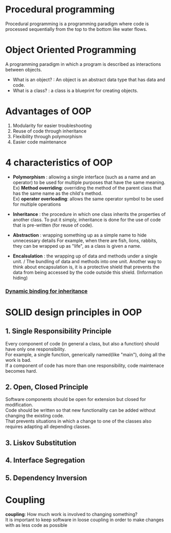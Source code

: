 # Procedural programming
Procedural programming is a programming paradigm where code is processed sequentially from the top to the bottom like water flows.

# Object Oriented Programming
A programming paradigm in which a program is described as interactions between objects.

* What is an object? : An object is an abstract data type that has data and code.
* What is a class? : a class is a blueprint for creating objects.

# Advantages of OOP
1. Modularity for easier troubleshooting
2. Reuse of code through inheritance
3. Flexibility through polymorphism
4. Easier code maintenance

# 4 characteristics of OOP
- **Polymorphism** : allowing a single interface (such as a name and an operator) to be used for multiple purposes that have the same meaning.<br>
Ex) **Method overriding**: overriding the method of the parent class that has the same name as the child's method.<br>
Ex) **operater overloading**: allows the same operator symbol to be used for multiple operations<br>

- **Inheritance** : the procedure in which one class inherits the properties of another class.
To put it simply, inheritance is done for the use of code that is pre-written (for reuse of code).

- **Abstraction** : wrapping something up as a simple name to hide unnecessary details
For example, when there are fish, lions, rabbits, they can be wrapped up as "life", as a class is given a name.

- **Encalsulation** : the wrapping up of data and methods under a single unit. / The bundling of data and methods into one unit.
Another way to think about encapsulation is, it is a protective shield that prevents the data from being accessed by the code outside this shield. (Information hiding)
### [Dynamic binding for inheritance](https://github.com/vacu9708/Fundamental-knowledge/blob/main/Etc/Object%20Oriented%20Programming/binding.md)

# SOLID design principles in OOP
## 1. Single Responsibility Principle
Every component of code (in general a class, but also a function) should have only one responsibility.<br>
For example, a single function, generically named(like "main"), doing all the work is bad.<br>
If a component of code has more than one responsibility, code maintenace becomes hard.<br>

## 2. Open, Closed Principle
Software components should be open for extension but closed for modification.<br>
Code should be written so that new functionality can be added without changing the existing code.<br>
That prevents situations in which a change to one of the classes also requires adapting all depending classes.<br>

## 3. Liskov Substitution
## 4. Interface Segregation
## 5. Dependency Inversion

# Coupling
**coupling**: How much work is involved to changing something?<br>
It is important to keep software in loose coupling in order to make changes with as less code as possible
